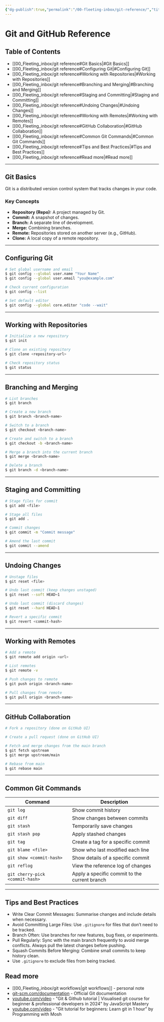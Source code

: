 ```yaml
---
{"dg-publish":true,"permalink":"/00-fleeting-inbox/git-reference/","title":"Git and GitHub Reference","tags":["devops","git","utility"]}
---
```



# Git and GitHub Reference

## Table of Contents

- [[00_Fleeting_inbox/git reference#Git Basics\|#Git Basics]]
- [[00_Fleeting_inbox/git reference#Configuring Git\|#Configuring Git]]
- [[00_Fleeting_inbox/git reference#Working with Repositories\|#Working with Repositories]]
- [[00_Fleeting_inbox/git reference#Branching and Merging\|#Branching and Merging]]
- [[00_Fleeting_inbox/git reference#Staging and Committing\|#Staging and Committing]]
- [[00_Fleeting_inbox/git reference#Undoing Changes\|#Undoing Changes]]
- [[00_Fleeting_inbox/git reference#Working with Remotes\|#Working with Remotes]]
- [[00_Fleeting_inbox/git reference#GitHub Collaboration\|#GitHub Collaboration]]
- [[00_Fleeting_inbox/git reference#Common Git Commands\|#Common Git Commands]]
- [[00_Fleeting_inbox/git reference#Tips and Best Practices\|#Tips and Best Practices]]
- [[00_Fleeting_inbox/git reference#Read more\|#Read more]]

---

## Git Basics

Git is a distributed version control system that tracks changes in your code.

### Key Concepts

- **Repository (Repo):** A project managed by Git.
- **Commit:** A snapshot of changes.
- **Branch:** A separate line of development.
- **Merge:** Combining branches.
- **Remote:** Repositories stored on another server (e.g., GitHub).
- **Clone:** A local copy of a remote repository.

---

## Configuring Git

```bash
# Set global username and email
$ git config --global user.name "Your Name"
$ git config --global user.email "you@example.com"

# Check current configuration
$ git config --list

# Set default editor
$ git config --global core.editor "code --wait"
```

---

## Working with Repositories

```bash
# Initialize a new repository
$ git init

# Clone an existing repository
$ git clone <repository-url>

# Check repository status
$ git status
```

---

## Branching and Merging

```bash
# List branches
$ git branch

# Create a new branch
$ git branch <branch-name>

# Switch to a branch
$ git checkout <branch-name>

# Create and switch to a branch
$ git checkout -b <branch-name>

# Merge a branch into the current branch
$ git merge <branch-name>

# Delete a branch
$ git branch -d <branch-name>
```

---

## Staging and Committing

```bash
# Stage files for commit
$ git add <file>

# Stage all files
$ git add .

# Commit changes
$ git commit -m "Commit message"

# Amend the last commit
$ git commit --amend
```

---

## Undoing Changes

```bash
# Unstage files
$ git reset <file>

# Undo last commit (keep changes unstaged)
$ git reset --soft HEAD~1

# Undo last commit (discard changes)
$ git reset --hard HEAD~1

# Revert a specific commit
$ git revert <commit-hash>
```

---

## Working with Remotes

```bash
# Add a remote
$ git remote add origin <url>

# List remotes
$ git remote -v

# Push changes to remote
$ git push origin <branch-name>

# Pull changes from remote
$ git pull origin <branch-name>
```

---

## GitHub Collaboration

```bash
# Fork a repository (done on GitHub UI)

# Create a pull request (done on GitHub UI)

# Fetch and merge changes from the main branch
$ git fetch upstream
$ git merge upstream/main

# Rebase from main
$ git rebase main
```

---

## Common Git Commands

| Command                            | Description                                   |
|------------------------------------|-----------------------------------------------|
| `git log`                          | Show commit history                           |
| `git diff`                         | Show changes between commits                  |
| `git stash`                        | Temporarily save changes                      |
| `git stash pop`                    | Apply stashed changes                         |
| `git tag`                          | Create a tag for a specific commit            |
| `git blame <file>`                 | Show who last modified each line              |
| `git show <commit-hash>`           | Show details of a specific commit             |
| `git reflog`                       | View the reference log of changes             |
| `git cherry-pick <commit-hash>`    | Apply a specific commit to the current branch |

---

## Tips and Best Practices

- Write Clear Commit Messages: Summarise changes and include details when necessary.
- Avoid Committing Large Files: Use `.gitignore` for files that don’t need to be tracked.
- Branch Often: Use branches for new features, bug fixes, or experiments.
- Pull Regularly: Sync with the main branch frequently to avoid merge conflicts. Always pull the latest changes before pushing.
- Squash Commits Before Merging: Combine small commits to keep history clean.
- Use `.gitignore` to exclude files from being tracked.

## Read more

- [[00_Fleeting_inbox/git workflows\|git workflows]] - personal note
- [git-scm.com/documentation](https://git-scm.com/doc) - Official Git documentation
- [youtube.com/video](https://www.youtube.com/watch?v=S7XpTAnSDL4) - "Git & Github tutorial | Visualised git course for beginner & professional developers in 2024" by JavaScript Mastery
- [youtube.com/video](https://www.youtube.com/watch?v=8JJ101D3knE) - "Git tutorial for beginners: Learn git in 1 hour" by Programming with Mosh
